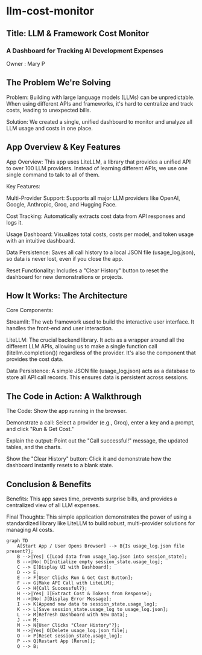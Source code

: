 # llm-cost-monitor

## Title: LLM & Framework Cost Monitor

### A Dashboard for Tracking AI Development Expenses

Owner : Mary P

## The Problem We're Solving
Problem: Building with large language models (LLMs) can be unpredictable. When using different APIs and frameworks, it's hard to centralize and track costs, leading to unexpected bills.

Solution: We created a single, unified dashboard to monitor and analyze all LLM usage and costs in one place.

## App Overview & Key Features
App Overview: This app uses LiteLLM, a library that provides a unified API to over 100 LLM providers. Instead of learning different APIs, we use one single command to talk to all of them.

Key Features:

Multi-Provider Support: Supports all major LLM providers like OpenAI, Google, Anthropic, Groq, and Hugging Face.

Cost Tracking: Automatically extracts cost data from API responses and logs it.

Usage Dashboard: Visualizes total costs, costs per model, and token usage with an intuitive dashboard.

Data Persistence: Saves all call history to a local JSON file (usage_log.json), so data is never lost, even if you close the app.

Reset Functionality: Includes a "Clear History" button to reset the dashboard for new demonstrations or projects.

## How It Works: The Architecture
Core Components:

Streamlit: The web framework used to build the interactive user interface. It handles the front-end and user interaction.

LiteLLM: The crucial backend library. It acts as a wrapper around all the different LLM APIs, allowing us to make a single function call (litellm.completion()) regardless of the provider. It's also the component that provides the cost data.

Data Persistence: A simple JSON file (usage_log.json) acts as a database to store all API call records. This ensures data is persistent across sessions.

## The Code in Action: A Walkthrough
The Code: Show the app running in the browser.

Demonstrate a call: Select a provider (e.g., Groq), enter a key and a prompt, and click "Run & Get Cost."

Explain the output: Point out the "Call successful!" message, the updated tables, and the charts.

Show the "Clear History" button: Click it and demonstrate how the dashboard instantly resets to a blank state.

## Conclusion & Benefits
Benefits: This app saves time, prevents surprise bills, and provides a centralized view of all LLM expenses.

Final Thoughts: This simple application demonstrates the power of using a standardized library like LiteLLM to build robust, multi-provider solutions for managing AI costs.

```mermaid
graph TD
    A[Start App / User Opens Browser] --> B{Is usage_log.json file present?};
    B -->|Yes| C[Load data from usage_log.json into session_state];
    B -->|No| D[Initialize empty session_state.usage_log];
    C --> E[Display UI with Dashboard];
    D --> E;
    E --> F[User Clicks Run & Get Cost Button];
    F --> G[Make API Call with LiteLLM];
    G --> H{Call Successful?};
    H -->|Yes| I[Extract Cost & Tokens from Response];
    H -->|No| J[Display Error Message];
    I --> K[Append new data to session_state.usage_log];
    K --> L[Save session_state.usage_log to usage_log.json];
    L --> M[Refresh Dashboard with New Data];
    J --> M;
    M --> N{User Clicks "Clear History"?};
    N -->|Yes| O[Delete usage_log.json file];
    O --> P[Reset session_state.usage_log];
    P --> Q[Restart App (Rerun)];
    Q --> B;
